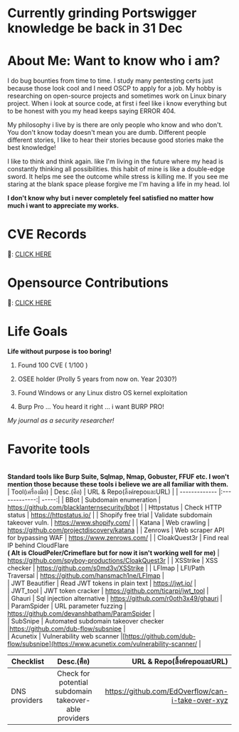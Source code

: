 <h1>Currently grinding Portswigger knowledge be back in 31 Dec</h1>

<h1>About Me: Want to know who i am?</h1>
<p>I do bug bounties from time to time. I study many pentesting certs just because those look cool and I need OSCP to apply for a job. My hobby is researching on open-source projects and sometimes work on Linux binary project. When i look at source code, at first i feel like i know everything but to be honest with you my head keeps saying ERROR 404.</p>

<p>My philosophy i live by is there are only people who know and who don't. You don't know today doesn't mean you are dumb. Different people different stories, I like to hear their stories because good stories make the best knowledge!</p>

I like to think and think again. like I'm living in the future where my head is constantly thinking all possibilities. this habit of mine is like a double-edge sword. It helps me see the outcome while stress is killing me. If you see me staring at the blank space please forgive me I'm having a life in my head. lol

<b>I don't know why but i never completely feel satisfied no matter how much i want to appreciate my works.</b>



<h1>CVE Records</h1>

:file_folder:: [CLICK HERE](https://github.com/yamerooo123/CVE/tree/main)

<h1>Opensource Contributions</h1>

:rocket:: [CLICK HERE](https://github.com/yamerooo123/ResearchNBugBountyEncyclopedia/blob/main/Contributions/Lists.md)

<h1>Life Goals</h1>

**Life without purpose is too boring!**

1. Found 100 CVE ( 1/100 )
  
2. OSEE holder (Prolly 5 years from now on. Year 2030?)

3. Found Windows or any Linux distro OS kernel exploitation

4. Burp Pro ... You heard it right ... i want BURP PRO!


<i>My journal as a security researcher!</i><br />
<b><h1>Favorite tools</h1></b><br />
<b>Standard tools like Burp Suite, Sqlmap, Nmap, Gobuster, FFUF etc. I won't mention those because these tools i believe we are all familiar with them.</b><br />
| Tool(เครื่องมือ)        | Desc.(คือ)          | URL & Repo(ลิ้งค์repoและURL)  |
| ------------- |:-------------:| -----:|
| BBot      | Subdomain enumeration | https://github.com/blacklanternsecurity/bbot |
| Httpstatus      | Check HTTP status      |   https://httpstatus.io/ | 
| Shopify free trial | Validate subdomain takeover vuln.      |  https://www.shopify.com/ |
| Katana | Web crawling      | https://github.com/projectdiscovery/katana |
| Zenrows | Web scraper API for bypassing WAF      |  https://www.zenrows.com/ |
| CloakQuest3r | Find real IP behind CloudFlare <br /><b>( Alt is CloudPeler/Crimeflare but for now it isn't working well for me)</b>     |  https://github.com/spyboy-productions/CloakQuest3r |
| XSStrike | XSS checker      |  https://github.com/s0md3v/XSStrike |
| LFImap | LFI/Path Traversal      |  https://github.com/hansmach1ne/LFImap |<br />
| JWT Beautifier  | Read JWT tokens in plain text      |  https://jwt.io/ |<br />
| JWT_tool | JWT token cracker     |  https://github.com/ticarpi/jwt_tool |<br />
| Ghauri | Sql injection alternative  |  https://github.com/r0oth3x49/ghauri |<br />
| ParamSpider | URL parameter fuzzing  |  https://github.com/devanshbatham/ParamSpider |<br />
| SubSnipe | Automated subdomain takeover checker  |https://github.com/dub-flow/subsnipe |<br />
| Acunetix | Vulnerability web scanner  |[https://github.com/dub-flow/subsnipe](https://www.acunetix.com/vulnerability-scanner/ |<br />






| Checklist        | Desc.(คือ)          | URL & Repo(ลิ้งค์repoและURL)  |
| ------------- |:-------------:| -----:|
| DNS providers      | Check for potential subdomain takeover-able providers      | https://github.com/EdOverflow/can-i-take-over-xyz   | 














